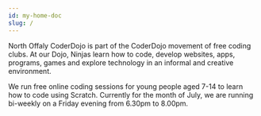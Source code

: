 ```yaml
---
id: my-home-doc
slug: /
---
```



North Offaly CoderDojo is part of the CoderDojo movement of free coding clubs. At our Dojo, Ninjas learn how to code, develop websites, apps, programs, games and explore technology in an informal and creative environment.

We run free online coding sessions for young people aged 7-14 to learn how to code using Scratch. Currently for the month of July, we are running bi-weekly on a Friday evening from 6.30pm to 8.00pm.
